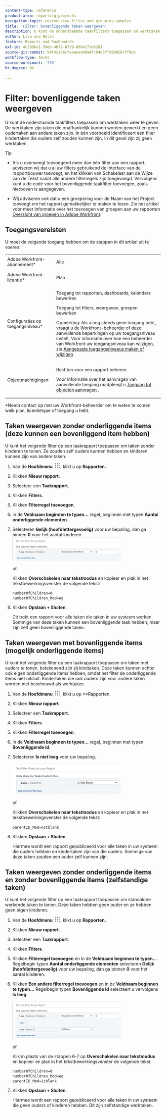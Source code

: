 ```yaml
---
content-type: reference
product-area: reporting;projects
navigation-topic: custom-view-filter-and-grouping-samples
title: 'Filter: bovenliggende taken weergeven'
description: U kunt de onderstaande taakfilters toepassen om werktaken weer te geven. De werktaken zijn taken die onafhankelijk kunnen worden gewerkt en geen oudertaken aan andere taken zijn. In één voorbeeld identificeert een filter kindertaken die ouders zelf zouden kunnen zijn. In dit geval zijn zij geen werktaken.
author: Lisa and Nolan
feature: Reports and Dashboards
exl-id: 4c3956e1-59e0-4bf2-8739-8064271d6281
source-git-commit: 54f4c136cfaaaaaa90a4fc64d3ffd06816cff9cb
workflow-type: tm+mt
source-wordcount: '739'
ht-degree: 0%

---
```


# Filter: bovenliggende taken weergeven

U kunt de onderstaande taakfilters toepassen om werktaken weer te geven. De werktaken zijn taken die onafhankelijk kunnen worden gewerkt en geen oudertaken aan andere taken zijn. In één voorbeeld identificeert een filter kindertaken die ouders zelf zouden kunnen zijn. In dit geval zijn zij geen werktaken.

>[!TIP]
>
>* Als u overweegt toevoegend meer dan één filter aan een rapport, adviseren wij dat u al uw filters gebruikend de interface van de rapportbouwer toevoegt, en het klikken van Schakelaar aan de Wijze van de Tekst nadat alle andere filterregels zijn toegevoegd. Vervolgens kunt u de code voor het bovenliggende taakfilter toevoegen, zoals hierboven is aangegeven. 
* Wij adviseren ook dat u een groepering voor de Naam van het Project toevoegt om het rapport gemakkelijker te maken te lezen. Zie het artikel voor meer informatie over het toevoegen van groepen aan uw rapporten [Overzicht van groepen in Adobe Workfront](../../../reports-and-dashboards/reports/reporting-elements/groupings-overview.md).
>


## Toegangsvereisten

U moet de volgende toegang hebben om de stappen in dit artikel uit te voeren:

<table style="table-layout:auto"> 
 <col> 
 <col> 
 <tbody> 
  <tr> 
   <td role="rowheader">Adobe Workfront-abonnement*</td> 
   <td> <p>Alle</p> </td> 
  </tr> 
  <tr> 
   <td role="rowheader">Adobe Workfront-licentie*</td> 
   <td> <p>Plan </p> </td> 
  </tr> 
  <tr> 
   <td role="rowheader">Configuraties op toegangsniveau*</td> 
   <td> <p>Toegang tot rapporten, dashboards, kalenders bewerken</p> <p>Toegang tot filters, weergaven, groepen bewerken</p> <p>Opmerking: Als u nog steeds geen toegang hebt, vraagt u de Workfront-beheerder of deze aanvullende beperkingen op uw toegangsniveau instelt. Voor informatie over hoe een beheerder van Workfront uw toegangsniveau kan wijzigen, zie <a href="../../../administration-and-setup/add-users/configure-and-grant-access/create-modify-access-levels.md" class="MCXref xref">Aangepaste toegangsniveaus maken of wijzigen</a>.</p> </td> 
  </tr> 
  <tr> 
   <td role="rowheader">Objectmachtigingen</td> 
   <td> <p>Rechten voor een rapport beheren</p> <p>Voor informatie over het aanvragen van aanvullende toegang raadpleegt u <a href="../../../workfront-basics/grant-and-request-access-to-objects/request-access.md" class="MCXref xref">Toegang tot objecten aanvragen </a>.</p> </td> 
  </tr> 
 </tbody> 
</table>

&#42;Neem contact op met uw Workfront-beheerder om te weten te komen welk plan, licentietype of toegang u hebt.

## Taken weergeven zonder onderliggende items (deze kunnen een bovenliggend item hebben)

U kunt het volgende filter op een taakrapport toepassen om taken zonder kinderen te tonen. Ze zouden zelf ouders kunnen hebben en kinderen kunnen zijn van andere taken.

1. Van de **Hoofdmenu** ![](assets/main-menu-icon.png), klikt u op **Rapporten.**

1. Klikken **Nieuw rapport**.
1. Selecteer een **Taakrapport**.
1. Klikken **Filters**.
1. Klikken **Filterregel toevoegen**.
1. In de **Veldnaam beginnen te typen...** regel, beginnen met typen **Aantal onderliggende elementen**.

1. Selecteren **Gelijk (hoofdlettergevoelig)** voor uw bepaling, dan ga binnen **0** voor het aantal kinderen.\
   ![](assets/parent-task-filter-from-the-ui-350x76.png)

   of

   Klikken **Overschakelen naar tekstmodus** en kopieer en plak in het tekstbewerkingsvenster de volgende tekst: 

   ```
   numberOfChildren=0
   numberOfChildren_Mod=eq
   ```


1. Klikken **Opslaan + Sluiten**.

   Dit trekt een rapport voor alle taken die taken in uw systeem werken. Sommige van deze taken kunnen een bovenliggende taak hebben, maar zijn zelf geen bovenliggende taken.

## Taken weergeven met bovenliggende items (mogelijk onderliggende items)

U kunt het volgende filter op een taakrapport toepassen om taken met ouders te tonen, betekenend zijn zij kindtaken. Deze taken kunnen echter ook eigen onderliggende items hebben, omdat het filter de onderliggende items niet uitsluit. Kindertaken die ook ouders zijn voor andere taken worden niet beschouwd als werktaken.

1. Van de **Hoofdmenu** ![](assets/main-menu-icon.png), klikt u op **Rapporten.
1. Klikken **Nieuw rapport**.
1. Selecteer een **Taakrapport**.
1. Klikken **Filters**.
1. Klikken **Filterregel toevoegen**.
1. In de **Veldnaam beginnen te typen...** regel, beginnen met typen **Bovenliggende id**.
1. Selecteren **Is niet leeg** voor uw bepaling.

   ![](assets/filter-parent-id-not-blank-350x100.png)

   of

   Klikken **Overschakelen naar tekstmodus** en kopieer en plak in het tekstbewerkingsvenster de volgende tekst: 

   `parentID_Mod=notblank`

1. Klikken **Opslaan + Sluiten**.

   Hiermee wordt een rapport gepubliceerd voor alle taken in uw systeem die ouders hebben en kindertaken zijn van die ouders. Sommige van deze taken zouden een ouder zelf kunnen zijn.

## Taken weergeven zonder onderliggende items en zonder bovenliggende items (zelfstandige taken)

U kunt het volgende filter op een taakrapport toepassen om standalone werkende taken te tonen. Deze taken hebben geen ouder en ze hebben geen eigen kinderen.

1. Van de **Hoofdmenu** ![](assets/main-menu-icon.png), klikt u op **Rapporten.**
1. Klikken **Nieuw rapport**.
1. Selecteer een **Taakrapport**.
1. Klikken **Filters**.
1. Klikken **Filterregel toevoegen** en in de **Veldnaam beginnen te typen...** Regelbegin typen **Aantal onderliggende elementen** selecteren **Gelijk (hoofdlettergevoelig)** voor uw bepaling, dan ga binnen **0** voor het aantal kinderen.
1. Klikken **Een andere filterregel toevoegen** en in de **Veldnaam beginnen te typen...** Regelbegin typen **Bovenliggende id** selecteert u vervolgens **Is leeg**.

   ![](assets/filter-parent-id-blank-and-zero-children-350x121.png)

   of

   Klik in plaats van de stappen 6-7 op **Overschakelen naar tekstmodus** en kopieer en plak in het tekstbewerkingsvenster de volgende tekst: 

   <!--
   <p data-mc-conditions="QuicksilverOrClassic.Draft mode">(NOTE: ensure steps above stay accurate)</p>
   -->

   ```
   numberOfChildren=0
   numberOfChildren_Mod=eq
   parentID_Mod=isblank
   ```

1. Klikken **Opslaan + Sluiten**.

   Hiermee wordt een rapport gepubliceerd voor alle taken in uw systeem die geen ouders of kinderen hebben. Dit zijn zelfstandige werktaken.

